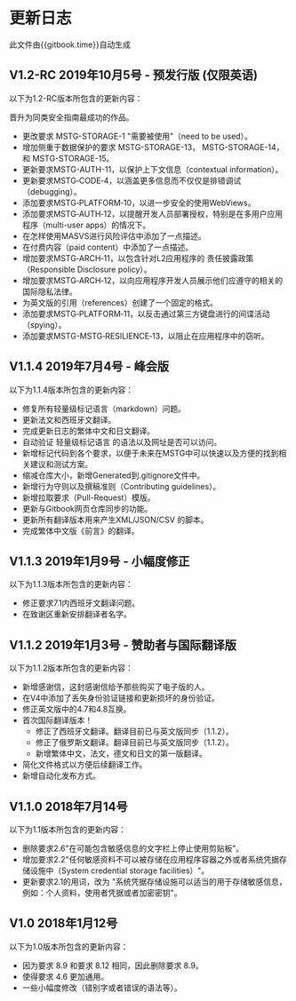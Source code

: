 # 更新日志

此文件由{{gitbook.time}}自动生成

## V1.2-RC 2019年10月5号 - 预发行版 (仅限英语)

以下为1.2-RC版本所包含的更新内容：

晋升为同类安全指南最成功的作品。
- 更改要求 MSTG-STORAGE-1 "需要被使用"（need to be used）。
- 增加侧重于数据保护的要求 MSTG-STORAGE-13， MSTG-STORAGE-14， 和 MSTG-STORAGE-15。
- 更新要求MSTG-AUTH-11，以保护上下文信息（contextual information）。
- 更新要求MSTG‑CODE‑4，以涵盖更多信息而不仅仅是排错调试（debugging）。
- 添加要求MSTG‑PLATFORM‑10，以进一步安全的使用WebViews。
- 添加要求MSTG‑AUTH‑12，以提醒开发人员部署授权，特别是在多用户应用程序（multi-user apps）的情况下。
- 在怎样使用MASVS进行风险评估中添加了一点描述。
- 在付费内容（paid content）中添加了一点描述。
- 增加要求MSTG‑ARCH‑11，以包含针对L2应用程序的 责任披露政策（Responsible Disclosure policy）。
- 增加要求MSTG‑ARCH‑12，以向应用程序开发人员展示他们应遵守的相关的国际隐私法律。
- 为英文版的引用（references）创建了一个固定的格式。
- 添加要求MSTG‑PLATFORM‑11，以反击通过第三方键盘进行的间谍活动（spying）。
- 添加要求MSTG-MSTG‑RESILIENCE‑13，以阻止在应用程序中的窃听。

## V1.1.4 2019年7月4号 - 峰会版

以下为1.1.4版本所包含的更新内容：

- 修复所有轻量级标记语言（markdown）问题。
- 更新法文和西班牙文翻译。
- 完成更新日志的繁体中文和日文翻译。
- 自动验证 轻量级标记语言 的语法以及网址是否可以访问。
- 新增标记代码到各个要求，以便于未来在MSTG中可以快速以及方便的找到相关建议和测试方案。
- 缩减仓库大小，新增Generated到.gitignore文件中。
- 新增行为守则以及撰稿准则（Contributing guidelines）。
- 新增拉取要求（Pull-Request）模版。
- 更新与Gitbook网页仓库同步的功能。
- 更新所有翻译版本用来产生XML/JSON/CSV 的脚本。
- 完成繁体中文版《前言》的翻译。

## V1.1.3 2019年1月9号 - 小幅度修正

以下为1.1.3版本所包含的更新内容：

- 修正要求7.1内西班牙文翻译问题。
- 在致谢区重新安排翻译者名字。

## V1.1.2 2019年1月3号 - 赞助者与国际翻译版

以下为1.1.2版本所包含的更新内容：

- 新增感谢信，这封感谢信给予那些购买了电子版的人。
- 在V4中添加了丢失身份验证链接和更新损坏的身份验证。
- 修正英文版中的4.7和4.8互换。
- 首次国际翻译版本！
  - 修正了西班牙文翻译。翻译目前已与英文版同步（1.1.2）。
  - 修正了俄罗斯文翻译。翻译目前已与英文版同步（1.1.2）。
  - 新增繁体中文，法文，德文和日文的第一版翻译。
- 简化文件格式以方便后续翻译工作。
- 新增自动化发布方式。

## V1.1.0 2018年7月14号

以下为1.1版本所包含的更新内容：

- 删除要求2.6"在可能包含敏感信息的文字栏上停止使用剪贴板"。
- 增加要求2.2"任何敏感资料不可以被存储在应用程序容器之外或者系统凭据存储设施中（System credential storage facilities）"。
- 更新要求2.1的用词，改为 "系统凭据存储设施可以适当的用于存储敏感信息，例如：个人资料，使用者凭据或者加密密钥"。

## V1.0 2018年1月12号

以下为1.0版本所包含的更新内容：

- 因为要求 8.9 和要求 8.12 相同，因此删除要求 8.9。
- 使得要求 4.6 更加通用。
- 一些小幅度修改（错别字或者错误的语法等）。
